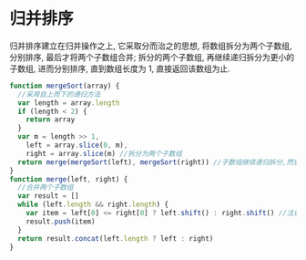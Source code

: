 # 归并排序

归并排序建立在归并操作之上, 它采取分而治之的思想, 将数组拆分为两个子数组, 分别排序, 最后才将两个子数组合并; 拆分的两个子数组, 再继续递归拆分为更小的子数组, 进而分别排序, 直到数组长度为 1, 直接返回该数组为止.

```js
function mergeSort(array) {
  //采用自上而下的递归方法
  var length = array.length
  if (length < 2) {
    return array
  }
  var m = length >> 1,
    left = array.slice(0, m),
    right = array.slice(m) //拆分为两个子数组
  return merge(mergeSort(left), mergeSort(right)) //子数组继续递归拆分,然后再合并
}
function merge(left, right) {
  //合并两个子数组
  var result = []
  while (left.length && right.length) {
    var item = left[0] <= right[0] ? left.shift() : right.shift() //注意:判断的条件是小于或等于,如果只是小于,那么排序将不稳定.
    result.push(item)
  }
  return result.concat(left.length ? left : right)
}
```
